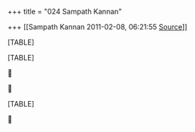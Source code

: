 +++
title = "024 Sampath Kannan"

+++
[[Sampath Kannan	2011-02-08, 06:21:55 [Source](https://groups.google.com/g/bvparishat/c/Cg33QC1m0DM)]]



[TABLE]

[TABLE]





[TABLE]



